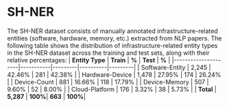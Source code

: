 # SH-NER
The SH-NER dataset consists of manually annotated infrastructure-related entities (software, hardware, memory, etc.) extracted from NLP papers.
The following table shows the distribution of infrastructure-related entity types in the SH-NER dataset across the training and test sets, along with their relative percentages:
| **Entity Type**     | **Train** | **%**   | **Test** | **%**   |
|---------------------|-----------|---------|----------|---------|
| Software-Entity     | 2,245     | 42.46%  | 281      | 42.38%  |
| Hardware-Device     | 1,478     | 27.95%  | 174      | 26.24%  |
| Device-Count        | 881       | 16.66%  | 118      | 17.79%  |
| Device-Memory       | 507       | 9.60%   | 52       | 8.00%   |
| Cloud-Platform      | 176       | 3.32%   | 38       | 5.73%   |
| **Total**           | **5,287** | **100%**| **663**  | **100%**|
